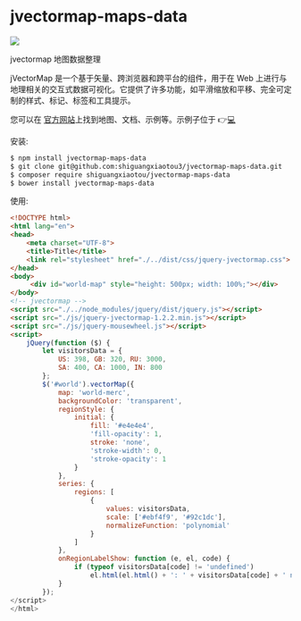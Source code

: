 # jvectormap-maps-data
![](https://www.shiguangxiaotou.com/wp-content/uploads/2022/10/截屏2022-10-18-21.30.22.png)

 jvectormap 地图数据整理

jVectorMap 是一个基于矢量、跨浏览器和跨平台的组件，用于在 Web 上进行与地理相关的交互式数据可视化。它提供了许多功能，如平滑缩放和平移、完全可定制的样式、标记、标签和工具提示。

您可以在 [官方网站](http://jvectormap.com/)上找到地图、文档、示例等。示例子位于 👉[💻](https://github.com/shiguangxiaotou3/jvectormap-maps-data/blob/master/dist/index.html)

安装:
```sh
$ npm install jvectormap-maps-data
$ git clone git@github.com:shiguangxiaotou3/jvectormap-maps-data.git
$ composer require shiguangxiaotou/jvectormap-maps-data
$ bower install jvectormap-maps-data
```

使用:
```html
<!DOCTYPE html>
<html lang="en">
<head>
    <meta charset="UTF-8">
    <title>Title</title>
    <link rel="stylesheet" href="./../dist/css/jquery-jvectormap.css">
</head>
<body>
     <div id="world-map" style="height: 500px; width: 100%;"></div>
</body>
<!-- jvectormap -->
<script src="./../node_modules/jquery/dist/jquery.js"></script>
<script src="./js/jquery-jvectormap-1.2.2.min.js"></script>
<script src="./js/jquery-mousewheel.js"></script>
<script>
    jQuery(function ($) {
        let visitorsData = {
            US: 398, GB: 320, RU: 3000,
            SA: 400, CA: 1000, IN: 800
        };
        $('#world').vectorMap({
            map: 'world-merc',
            backgroundColor: 'transparent',
            regionStyle: {
                initial: {
                    fill: '#e4e4e4',
                    'fill-opacity': 1,
                    stroke: 'none',
                    'stroke-width': 0,
                    'stroke-opacity': 1
                }
            },
            series: {
                regions: [
                    {
                        values: visitorsData,
                        scale: ['#ebf4f9', '#92c1dc'],
                        normalizeFunction: 'polynomial'
                    }
                ]
            },
            onRegionLabelShow: function (e, el, code) {
                if (typeof visitorsData[code] != 'undefined')
                    el.html(el.html() + ': ' + visitorsData[code] + ' new visitors');
            }
        });
</script>
</html>
```
